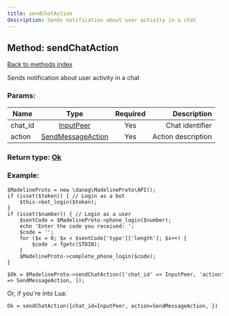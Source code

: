 ```yaml
---
title: sendChatAction
description: Sends notification about user activity in a chat
---
```

## Method: sendChatAction  
[Back to methods index](index.md)


Sends notification about user activity in a chat

### Params:

| Name     |    Type       | Required | Description |
|----------|:-------------:|:--------:|------------:|
|chat\_id|[InputPeer](../types/InputPeer.md) | Yes|Chat identifier|
|action|[SendMessageAction](../types/SendMessageAction.md) | Yes|Action description|


### Return type: [Ok](../types/Ok.md)

### Example:


```
$MadelineProto = new \danog\MadelineProto\API();
if (isset($token)) { // Login as a bot
    $this->bot_login($token);
}
if (isset($number)) { // Login as a user
    $sentCode = $MadelineProto->phone_login($number);
    echo 'Enter the code you received: ';
    $code = '';
    for ($x = 0; $x < $sentCode['type']['length']; $x++) {
        $code .= fgetc(STDIN);
    }
    $MadelineProto->complete_phone_login($code);
}

$Ok = $MadelineProto->sendChatAction(['chat_id' => InputPeer, 'action' => SendMessageAction, ]);
```

Or, if you're into Lua:

```
Ok = sendChatAction({chat_id=InputPeer, action=SendMessageAction, })
```

